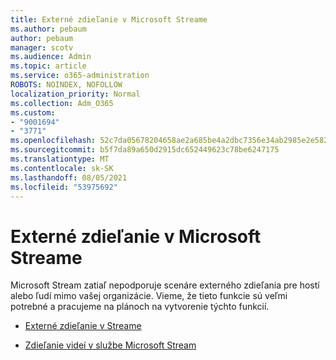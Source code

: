 ```yaml
---
title: Externé zdieľanie v Microsoft Streame
ms.author: pebaum
author: pebaum
manager: scotv
ms.audience: Admin
ms.topic: article
ms.service: o365-administration
ROBOTS: NOINDEX, NOFOLLOW
localization_priority: Normal
ms.collection: Adm_O365
ms.custom:
- "9001694"
- "3771"
ms.openlocfilehash: 52c7da05678204658ae2a685be4a2dbc7356e34ab2985e2e5821972c7d96ebf4
ms.sourcegitcommit: b5f7da89a650d2915dc652449623c78be6247175
ms.translationtype: MT
ms.contentlocale: sk-SK
ms.lasthandoff: 08/05/2021
ms.locfileid: "53975692"
---
```

# <a name="microsoft-stream-external-sharing"></a>Externé zdieľanie v Microsoft Streame

Microsoft Stream zatiaľ nepodporuje scenáre externého zdieľania pre hostí alebo ľudí mimo vašej organizácie. Vieme, že tieto funkcie sú veľmi potrebné a pracujeme na plánoch na vytvorenie týchto funkcií.

- [Externé zdieľanie v Streame](https://docs.microsoft.com/stream/portal-share-video#external-sharing)

- [Zdieľanie videí v službe Microsoft Stream](https://docs.microsoft.com/stream/portal-share-video)
